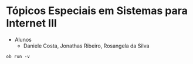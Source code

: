 # Tópicos Especiais em Sistemas para Internet III

- Alunos
   - Daniele Costa, Jonathas Ribeiro, Rosangela da Silva

`ob run -v`

